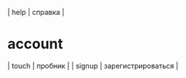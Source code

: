 
| help        | справка                 |

# account

| touch       | пробник                 |
| signup <id> | зарегистрироваться      |
